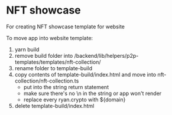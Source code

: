 # NFT showcase

For creating NFT showcase template for website

To move app into website template:

1. yarn build
2. remove build folder into /backend/lib/helpers/p2p-templates/templates/nft-collection/
3. rename folder to template-build
4. copy contents of template-build/index.html and move into nft-collection/nft-collection.ts
   - put into the string return statement
   - make sure there's no \n in the string or app won't render
   - replace every ryan.crypto with ${domain}
5. delete template-build/index.html
